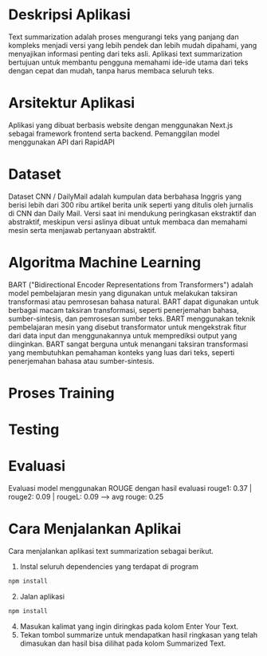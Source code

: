 # Deskripsi Aplikasi
Text summarization adalah proses mengurangi teks yang panjang dan kompleks menjadi versi yang lebih pendek dan lebih mudah dipahami, yang menyajikan informasi penting dari teks asli. Aplikasi text summarization bertujuan untuk membantu pengguna memahami ide-ide utama dari teks dengan cepat dan mudah, tanpa harus membaca seluruh teks.

# Arsitektur Aplikasi
Aplikasi yang dibuat berbasis website dengan menggunakan Next.js sebagai framework frontend serta backend. Pemanggilan model menggunakan API dari RapidAPI

# Dataset
Dataset CNN / DailyMail adalah kumpulan data berbahasa Inggris yang berisi lebih dari 300 ribu artikel berita unik seperti yang ditulis oleh jurnalis di CNN dan Daily Mail. Versi saat ini mendukung peringkasan ekstraktif dan abstraktif, meskipun versi aslinya dibuat untuk membaca dan memahami mesin serta menjawab pertanyaan abstraktif.

# Algoritma Machine Learning
BART ("Bidirectional Encoder Representations from Transformers") adalah model pembelajaran mesin yang digunakan untuk melakukan taksiran transformasi atau pemrosesan bahasa natural. BART dapat digunakan untuk berbagai macam taksiran transformasi, seperti penerjemahan bahasa, sumber-sintesis, dan pemrosesan sumber teks. BART menggunakan teknik pembelajaran mesin yang disebut transformator untuk mengekstrak fitur dari data input dan menggunakannya untuk memprediksi output yang diinginkan. BART sangat berguna untuk menangani taksiran transformasi yang membutuhkan pemahaman konteks yang luas dari teks, seperti penerjemahan bahasa atau sumber-sintesis.
  
# Proses Training

# Testing

# Evaluasi
Evaluasi model menggunakan ROUGE dengan hasil evaluasi
rouge1: 0.37 | rouge2: 0.09 | rougeL: 0.09 --> avg rouge: 0.25

# Cara Menjalankan Aplikai
 Cara menjalankan aplikasi text summarization sebagai berikut.
 1. Instal seluruh dependencies yang terdapat di program
 ```bash
npm install
```
2. Jalan aplikasi
```bash
npm install
``` 
4. Masukan kalimat yang ingin diringkas pada kolom Enter Your Text.
5. Tekan tombol summarize untuk mendapatkan hasil ringkasan yang telah dimasukan dan hasil bisa dilihat pada kolom Summarized Text.
